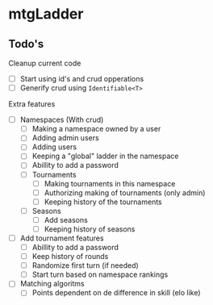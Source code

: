 # mtgLadder

## Todo's

Cleanup current code

* [ ] Start using id's and crud opperations
* [ ] Generify crud using `Identifiable<T>`

Extra features

* [ ] Namespaces (With crud)
	* [ ] Making a namespace owned by a user
	* [ ] Adding admin users
	* [ ] Adding users
	* [ ] Keeping a "global" ladder in the namespace
	* [ ] Abillity to add a password
	* [ ] Tournaments
		* [ ] Making tournaments in this namespace
		* [ ] Authorizing making of tournaments (only admin)
		* [ ] Keeping history of the tournaments
	* [ ] Seasons
		* [ ] Add seasons
		* [ ] Keeping history of seasons
* [ ] Add tournament features
	* [ ] Abillity to add a password
	* [ ] Keep history of rounds
	* [ ] Randomize first turn (if needed)
	* [ ] Start turn based on namespace rankings
* [ ] Matching algoritms
	* [ ] Points dependent on de difference in skill (elo like)
